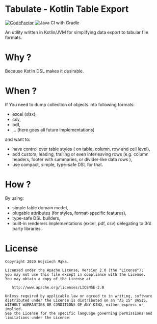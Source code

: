 
# Tabulate - Kotlin Table Export

[![CodeFactor](https://www.codefactor.io/repository/github/voytech/kotlin-data-export/badge/master?s=44ac65ac3503bca6a7cd3cb3b869fa080a6db3d2)](https://www.codefactor.io/repository/github/voytech/kotlin-data-export/overview/master)
![Java CI with Gradle](https://github.com/voytech/kotlin-data-export/workflows/Java%20CI%20with%20Gradle/badge.svg)

An utility written in Kotlin/JVM for simplifying data export to tabular file formats.

# Why ?

Because Kotlin DSL makes it desirable.

# When ?    

If You need to dump collection of objects into following formats: 
- excel (xlsx), 
- csv,
- pdf,
- ... (here goes all future implementations)

and want to:
 - have control over table styles ( on table, column, row and cell level), 
 - add custom, leading, trailing or even interleaving rows (e.g. column headers, footer with summaries, or divider-like data rows ),
 - use compact, simple, type-safe DSL for that.  

# How ?

By using: 
- simple table domain model,
- plugable attributes (for styles, format-specific features),
- type-safe DSL builders,
- built-in renderers implementations (excel, pdf, csv) delegating to 3rd party libraries.


# License 

```
Copyright 2020 Wojciech Mąka.

Licensed under the Apache License, Version 2.0 (the "License");
you may not use this file except in compliance with the License.
You may obtain a copy of the License at

   http://www.apache.org/licenses/LICENSE-2.0

Unless required by applicable law or agreed to in writing, software
distributed under the License is distributed on an "AS IS" BASIS,
WITHOUT WARRANTIES OR CONDITIONS OF ANY KIND, either express or implied.
See the License for the specific language governing permissions and
limitations under the License.
